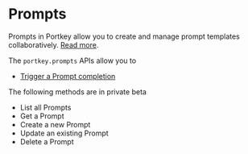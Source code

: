 # Prompts

Prompts in Portkey allow you to create and manage prompt templates collaboratively. [Read more](../../product/prompt-library.md).

The `portkey.prompts` APIs allow you to&#x20;

* [Trigger a Prompt completion](prompt-completion.md)

The following methods are in private beta

* List all Prompts
* Get a Prompt
* Create a new Prompt
* Update an existing Prompt
* Delete a Prompt
